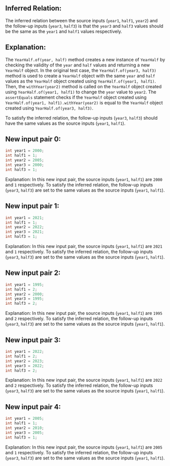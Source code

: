 ## Inferred Relation:
The inferred relation between the source inputs (`year1`, `half1`, `year2`) and the follow-up inputs (`year3`, `half3`) is that the `year3` and `half3` values should be the same as the `year1` and `half1` values respectively.

## Explanation:
The `YearHalf.of(year, half)` method creates a new instance of `YearHalf` by checking the validity of the `year` and `half` values and returning a new `YearHalf` object. In the original test case, the `YearHalf.of(year3, half3)` method is used to create a `YearHalf` object with the same `year` and `half` values as the `YearHalf` object created using `YearHalf.of(year1, half1)`. Then, the `withYear(year2)` method is called on the `YearHalf` object created using `YearHalf.of(year1, half1)` to change the `year` value to `year2`. The `assertEquals` statement checks if the `YearHalf` object created using `YearHalf.of(year1, half1).withYear(year2)` is equal to the `YearHalf` object created using `YearHalf.of(year3, half3)`.

To satisfy the inferred relation, the follow-up inputs (`year3`, `half3`) should have the same values as the source inputs (`year1`, `half1`).

## New input pair 0:
```java
int year1 = 2000;
int half1 = 1;
int year2 = 2005;
int year3 = 2000;
int half3 = 1;
```
Explanation: In this new input pair, the source inputs (`year1`, `half1`) are `2000` and `1` respectively. To satisfy the inferred relation, the follow-up inputs (`year3`, `half3`) are set to the same values as the source inputs (`year1`, `half1`).

## New input pair 1:
```java
int year1 = 2021;
int half1 = 1;
int year2 = 2022;
int year3 = 2021;
int half3 = 1;
```
Explanation: In this new input pair, the source inputs (`year1`, `half1`) are `2021` and `1` respectively. To satisfy the inferred relation, the follow-up inputs (`year3`, `half3`) are set to the same values as the source inputs (`year1`, `half1`).

## New input pair 2:
```java
int year1 = 1995;
int half1 = 2;
int year2 = 2000;
int year3 = 1995;
int half3 = 2;
```
Explanation: In this new input pair, the source inputs (`year1`, `half1`) are `1995` and `2` respectively. To satisfy the inferred relation, the follow-up inputs (`year3`, `half3`) are set to the same values as the source inputs (`year1`, `half1`).

## New input pair 3:
```java
int year1 = 2022;
int half1 = 2;
int year2 = 2023;
int year3 = 2022;
int half3 = 2;
```
Explanation: In this new input pair, the source inputs (`year1`, `half1`) are `2022` and `2` respectively. To satisfy the inferred relation, the follow-up inputs (`year3`, `half3`) are set to the same values as the source inputs (`year1`, `half1`).

## New input pair 4:
```java
int year1 = 2005;
int half1 = 1;
int year2 = 2010;
int year3 = 2005;
int half3 = 1;
```
Explanation: In this new input pair, the source inputs (`year1`, `half1`) are `2005` and `1` respectively. To satisfy the inferred relation, the follow-up inputs (`year3`, `half3`) are set to the same values as the source inputs (`year1`, `half1`).